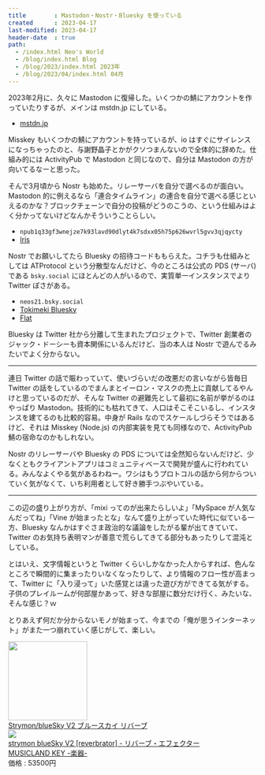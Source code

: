 ```yaml
---
title        : Mastodon・Nostr・Bluesky を使っている
created      : 2023-04-17
last-modified: 2023-04-17
header-date  : true
path:
  - /index.html Neo's World
  - /blog/index.html Blog
  - /blog/2023/index.html 2023年
  - /blog/2023/04/index.html 04月
---
```


2023年2月に、久々に Mastodon に復帰した。いくつかの鯖にアカウントを作っていたりするが、メインは mstdn.jp にしている。

- [mstdn.jp](https://mstdn.jp/@Neos21mstdn)

Misskey もいくつかの鯖にアカウントを持っているが、io はすぐにサイレンスになっちゃったのと、与謝野晶子とかがクソつまんないので全体的に辞めた。仕組み的には ActivityPub で Mastodon と同じなので、自分は Mastodon の方が向いてるなーと思った。

そんで3月頃から Nostr も始めた。リレーサーバを自分で選べるのが面白い。Mastodon 的に例えるなら「連合タイムライン」の連合を自分で選べる感じといえるのかな？ブロックチェーンで自分の投稿がどうのこうの、という仕組みはよく分かってないけどなんかそういうことらしい。

- `npub1q33gf3wnejze7k93lavd90dlyt4k7sdxx05h75p626wvrl5gvv3qjqycty`
- [Iris](https://iris.to/neos21)

Nostr でお願いしてたら Bluesky の招待コードももらえた。コチラも仕組みとしては ATProtocol という分散型なんだけど、今のところは公式の PDS (サーバ) である `bsky.social` にほとんどの人がいるので、実質単一インスタンスでより Twitter ぽさがある。

- `neos21.bsky.social`
- [Tokimeki Bluesky](https://tokimekibluesky.vercel.app/profile/neos21.bsky.social)
- [Flat](https://flat-bs.vercel.app/neos21.bsky.social)

Bluesky は Twitter 社から分離して生まれたプロジェクトで、Twitter 創業者のジャック・ドーシーも資本関係にいるんだけど、当の本人は Nostr で遊んでるみたいでよく分からない。

---

連日 Twitter の話で賑わっていて、使いづらいだの改悪だの言いながら皆毎日 Twitter の話をしているのでまんまとイーロン・マスクの売上に貢献してるやんけと思っているのだが、そんな Twitter の避難先として最初に名前が挙がるのはやっぱり Mastodon。技術的にも枯れてきて、人口はそこそこいるし、インスタンスを建てるのも比較的容易。中身が Rails なのでスケールしづらそうではあるけど、それは Misskey (Node.js) の内部実装を見ても同様なので、ActivityPub 鯖の宿命なのかもしれない。

Nostr のリレーサーバや Bluesky の PDS については全然知らないんだけど、少なくともクライアントアプリはコミュニティベースで開発が盛んに行われている。みんなよくやる気があるわねー。ワシはもうプロトコルの話から何からついていく気がなくて、いち利用者として好き勝手つぶやいている。

---

この辺の盛り上がり方が、「mixi ってのが出来たらしいよ」「MySpace が人気なんだってね」「Vine が始まったとな」なんて盛り上がっていた時代に似ている一方、Bluesky なんかはすぐさま政治的な議論をしたがる輩が出てきていて、Twitter のお気持ち表明マンが善意で荒らしてきてる部分もあったりして混沌としている。

とはいえ、文字情報というと Twitter くらいしかなかった人からすれば、色んなところで瞬間的に集まったりいなくなったりして、より情報のフロー性が高まって、Twitter に「入り浸って」いた感覚とは違った遊び方ができてる気がする。子供のプレイルームが何部屋かあって、好きな部屋に数分だけ行く、みたいな、そんな感じ？ｗ

とりあえず何だか分からないモノが始まって、今までの「俺が思うインターネット」がまた一つ崩れていく感じがして、楽しい。

<div class="ad-amazon">
  <div class="ad-amazon-image">
    <a href="https://www.amazon.co.jp/dp/B0B3TXJC2X?tag=neos21-22&amp;linkCode=osi&amp;th=1&amp;psc=1">
      <img src="https://m.media-amazon.com/images/I/513bO4PLDLL._SL160_.jpg" width="160" height="160">
    </a>
  </div>
  <div class="ad-amazon-info">
    <div class="ad-amazon-title">
      <a href="https://www.amazon.co.jp/dp/B0B3TXJC2X?tag=neos21-22&amp;linkCode=osi&amp;th=1&amp;psc=1">Strymon/blueSky V2 ブルースカイ リバーブ</a>
    </div>
  </div>
</div>

<div class="ad-rakuten">
  <div class="ad-rakuten-image">
    <a href="https://hb.afl.rakuten.co.jp/hgc/g00pism2.waxyc108.g00pism2.waxyd045/?pc=https%3A%2F%2Fitem.rakuten.co.jp%2Fkey%2Fstrymon-bluesky%2F&amp;m=http%3A%2F%2Fm.rakuten.co.jp%2Fkey%2Fi%2F10046209%2F">
      <img src="https://thumbnail.image.rakuten.co.jp/@0_mall/key/cabinet/09054624/imgrc0113971277.jpg?_ex=128x128">
    </a>
  </div>
  <div class="ad-rakuten-info">
    <div class="ad-rakuten-title">
      <a href="https://hb.afl.rakuten.co.jp/hgc/g00pism2.waxyc108.g00pism2.waxyd045/?pc=https%3A%2F%2Fitem.rakuten.co.jp%2Fkey%2Fstrymon-bluesky%2F&amp;m=http%3A%2F%2Fm.rakuten.co.jp%2Fkey%2Fi%2F10046209%2F">strymon blueSky V2 [reverbrator] - リバーブ・エフェクター</a>
    </div>
    <div class="ad-rakuten-shop">
      <a href="https://hb.afl.rakuten.co.jp/hgc/g00pism2.waxyc108.g00pism2.waxyd045/?pc=https%3A%2F%2Fwww.rakuten.co.jp%2Fkey%2F&amp;m=http%3A%2F%2Fm.rakuten.co.jp%2Fkey%2F">MUSICLAND KEY -楽器-</a>
    </div>
    <div class="ad-rakuten-price">価格 : 53500円</div>
  </div>
</div>
